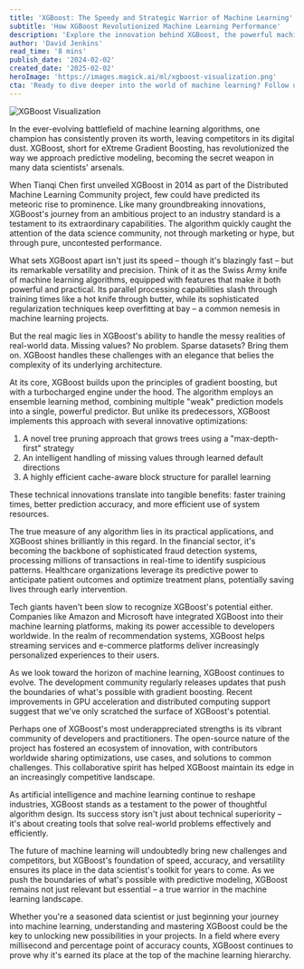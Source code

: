 ```yaml
---
title: 'XGBoost: The Speedy and Strategic Warrior of Machine Learning'
subtitle: 'How XGBoost Revolutionized Machine Learning Performance'
description: 'Explore the innovation behind XGBoost, the powerful machine learning algorithm that has transformed predictive modeling with its speed, versatility, and precision. Learn how it became a pivotal tool in fields like fraud detection and healthcare by overcoming data challenges and advancing algorithm efficiency.'
author: 'David Jenkins'
read_time: '8 mins'
publish_date: '2024-02-02'
created_date: '2025-02-02'
heroImage: 'https://images.magick.ai/ml/xgboost-visualization.png'
cta: 'Ready to dive deeper into the world of machine learning? Follow us on LinkedIn @MagickAI for cutting-edge insights, expert discussions, and the latest developments in AI technology that'\''s shaping our future.'
---
```


![XGBoost Visualization](https://i.magick.ai/PIXE/1738523654590_magick_img.webp)

In the ever-evolving battlefield of machine learning algorithms, one champion has consistently proven its worth, leaving competitors in its digital dust. XGBoost, short for eXtreme Gradient Boosting, has revolutionized the way we approach predictive modeling, becoming the secret weapon in many data scientists' arsenals.

When Tianqi Chen first unveiled XGBoost in 2014 as part of the Distributed Machine Learning Community project, few could have predicted its meteoric rise to prominence. Like many groundbreaking innovations, XGBoost's journey from an ambitious project to an industry standard is a testament to its extraordinary capabilities. The algorithm quickly caught the attention of the data science community, not through marketing or hype, but through pure, uncontested performance.

What sets XGBoost apart isn't just its speed – though it's blazingly fast – but its remarkable versatility and precision. Think of it as the Swiss Army knife of machine learning algorithms, equipped with features that make it both powerful and practical. Its parallel processing capabilities slash through training times like a hot knife through butter, while its sophisticated regularization techniques keep overfitting at bay – a common nemesis in machine learning projects.

But the real magic lies in XGBoost's ability to handle the messy realities of real-world data. Missing values? No problem. Sparse datasets? Bring them on. XGBoost handles these challenges with an elegance that belies the complexity of its underlying architecture.

At its core, XGBoost builds upon the principles of gradient boosting, but with a turbocharged engine under the hood. The algorithm employs an ensemble learning method, combining multiple "weak" prediction models into a single, powerful predictor. But unlike its predecessors, XGBoost implements this approach with several innovative optimizations:

1. A novel tree pruning approach that grows trees using a "max-depth-first" strategy
2. An intelligent handling of missing values through learned default directions
3. A highly efficient cache-aware block structure for parallel learning

These technical innovations translate into tangible benefits: faster training times, better prediction accuracy, and more efficient use of system resources.

The true measure of any algorithm lies in its practical applications, and XGBoost shines brilliantly in this regard. In the financial sector, it's becoming the backbone of sophisticated fraud detection systems, processing millions of transactions in real-time to identify suspicious patterns. Healthcare organizations leverage its predictive power to anticipate patient outcomes and optimize treatment plans, potentially saving lives through early intervention.

Tech giants haven't been slow to recognize XGBoost's potential either. Companies like Amazon and Microsoft have integrated XGBoost into their machine learning platforms, making its power accessible to developers worldwide. In the realm of recommendation systems, XGBoost helps streaming services and e-commerce platforms deliver increasingly personalized experiences to their users.

As we look toward the horizon of machine learning, XGBoost continues to evolve. The development community regularly releases updates that push the boundaries of what's possible with gradient boosting. Recent improvements in GPU acceleration and distributed computing support suggest that we've only scratched the surface of XGBoost's potential.

Perhaps one of XGBoost's most underappreciated strengths is its vibrant community of developers and practitioners. The open-source nature of the project has fostered an ecosystem of innovation, with contributors worldwide sharing optimizations, use cases, and solutions to common challenges. This collaborative spirit has helped XGBoost maintain its edge in an increasingly competitive landscape.

As artificial intelligence and machine learning continue to reshape industries, XGBoost stands as a testament to the power of thoughtful algorithm design. Its success story isn't just about technical superiority – it's about creating tools that solve real-world problems effectively and efficiently.

The future of machine learning will undoubtedly bring new challenges and competitors, but XGBoost's foundation of speed, accuracy, and versatility ensures its place in the data scientist's toolkit for years to come. As we push the boundaries of what's possible with predictive modeling, XGBoost remains not just relevant but essential – a true warrior in the machine learning landscape.

Whether you're a seasoned data scientist or just beginning your journey into machine learning, understanding and mastering XGBoost could be the key to unlocking new possibilities in your projects. In a field where every millisecond and percentage point of accuracy counts, XGBoost continues to prove why it's earned its place at the top of the machine learning hierarchy.